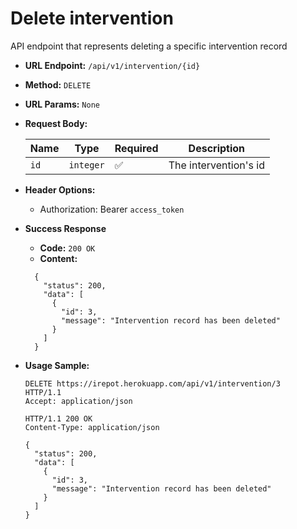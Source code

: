 # Delete intervention

API endpoint that represents deleting a specific intervention record

- **URL Endpoint:** `/api/v1/intervention/{id}`
- **Method:** `DELETE`
- **URL Params:** `None`
- **Request Body:**

  | Name | Type      | Required           | Description           |
  |------|-----------|--------------------|-----------------------|
  | `id` | `integer` | :white_check_mark: | The intervention's id |

- **Header Options:**
  - Authorization: Bearer `access_token`

- **Success Response**
  - **Code:** `200 OK`
  - **Content:**

  ```http
    {
      "status": 200,
      "data": [
        {
          "id": 3,
          "message": "Intervention record has been deleted"
        }
      ]
    }
  ```

- **Usage Sample:**

  ```http
  DELETE https://irepot.herokuapp.com/api/v1/intervention/3
  HTTP/1.1
  Accept: application/json

  HTTP/1.1 200 OK
  Content-Type: application/json

  {
    "status": 200,
    "data": [
      {
        "id": 3,
        "message": "Intervention record has been deleted"
      }
    ]
  }
  ```
